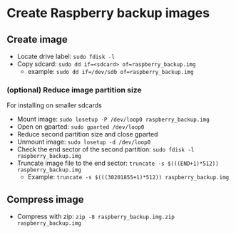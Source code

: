 # Create Raspberry backup images

## Create image
* Locate drive label: `sudo fdisk -l`
* Copy sdcard: `sudo dd if=<sdcard> of=raspberry_backup.img`
  * example: `sudo dd if=/dev/sdb of=raspberry_backup.img` 

### (optional) Reduce image partition size
For installing on smaller sdcards
* Mount image: `sudo losetup -P /dev/loop0 raspberry_backup.img`
* Open on gparted: `sudo gparted /dev/loop0`
* Reduce second partition size and close gparted
* Unmount image: `sudo losetup -d /dev/loop0`
* Check the end sector of the second partition: `sudo fdisk -l raspberry_backup.img`
* Truncate image file to the end sector: `truncate -s $(((END+1)*512)) raspberry_backup.img`
  * Example: `truncate -s $(((30201855+1)*512)) raspberry_backup.img`

## Compress image
* Compress with zip: `zip -8 raspberry_backup.img.zip raspberry_backup.img`
